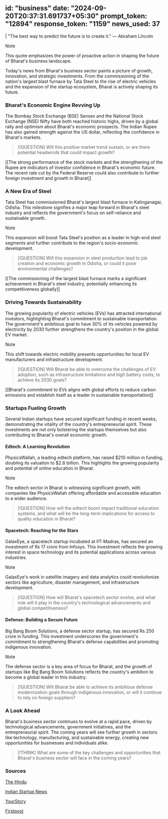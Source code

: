 
id: "business"
date: "2024-09-20T20:37:31.691737+05:30"
prompt_token: "12894"
response_token: "1159"
news_used: 37
------
| "The best way to predict the future is to create it." —  Abraham Lincoln 

> [!NOTE]  
> This quote emphasizes the power of proactive action in shaping the future of Bharat's business landscape. 

Today's news from Bharat's business sector paints a picture of growth, innovation, and strategic investments. From the commissioning of the nation's largest blast furnace by Tata Steel to the rise of electric vehicles and the expansion of the startup ecosystem, Bharat is actively shaping its future.

### Bharat's Economic Engine Revving Up

The Bombay Stock Exchange (BSE) Sensex and the National Stock Exchange (NSE) Nifty have both reached historic highs, driven by a global rally and optimism about Bharat's economic prospects. The Indian Rupee has also gained strength against the US dollar, reflecting the confidence in Bharat's markets. 

> [!QUESTION] 
>  Will this positive market trend sustain, or are there potential headwinds that could impact growth? 

[[The strong performance of the stock markets and the strengthening of the Rupee are indicators of investor confidence in Bharat's economic future. The recent rate cut by the Federal Reserve could also contribute to further foreign investment and growth in Bharat]]


### A New Era of Steel

Tata Steel has commissioned Bharat's largest blast furnace in Kalinganagar, Odisha. This milestone signifies a major leap forward in Bharat's steel industry and reflects the government's focus on self-reliance and sustainable growth. 

> [!NOTE] 
> This expansion will boost Tata Steel's position as a leader in high-end steel segments and further contribute to the region's socio-economic development.

> [!QUESTION]
>  Will this expansion in steel production lead to job creation and economic growth in Odisha, or could it pose environmental challenges? 

[[The commissioning of the largest blast furnace marks a significant achievement in Bharat's steel industry, potentially enhancing its competitiveness globally]] 


### Driving Towards Sustainability

The growing popularity of electric vehicles (EVs) has attracted international investors, highlighting Bharat's commitment to sustainable transportation. The government's ambitious goal to have 30% of its vehicles powered by electricity by 2030 further strengthens the country's position in the global EV market. 

> [!NOTE] 
> This shift towards electric mobility presents opportunities for local EV manufacturers and infrastructure development. 

> [!QUESTION] 
>  Will Bharat be able to overcome the challenges of EV adoption, such as infrastructure limitations and high battery costs, to achieve its 2030 goals?

[[Bharat's commitment to EVs aligns with global efforts to reduce carbon emissions and establish itself as a leader in sustainable transportation]]


### Startups Fueling Growth 

Several Indian startups have secured significant funding in recent weeks, demonstrating the vitality of the country's entrepreneurial spirit. These investments are not only bolstering the startups themselves but also contributing to Bharat's overall economic growth.

#### Edtech: A Learning Revolution

PhysicsWallah, a leading edtech platform, has raised $210 million in funding, doubling its valuation to $2.8 billion. This highlights the growing popularity and potential of online education in Bharat.

> [!NOTE] 
>  The edtech sector in Bharat is witnessing significant growth, with companies like PhysicsWallah offering affordable and accessible education to a wider audience.

> [!QUESTION] 
>  How will the edtech boom impact traditional education systems, and what will be the long-term implications for access to quality education in Bharat?

#### Spacetech: Reaching for the Stars

GalaxEye, a spacetech startup incubated at IIT-Madras, has secured an investment of Rs 17 crore from Infosys. This investment reflects the growing interest in space technology and its potential applications across various industries.

> [!NOTE] 
>  GalaxEye's work in satellite imagery and data analytics could revolutionize sectors like agriculture, disaster management, and infrastructure development.

> [!QUESTION] 
>  How will Bharat's spacetech sector evolve, and what role will it play in the country's technological advancements and global competitiveness?


#### Defense: Building a Secure Future

Big Bang Boom Solutions, a defense sector startup, has secured Rs 250 crore in funding. This investment underscores the government's commitment to strengthening Bharat's defense capabilities and promoting indigenous innovation.

> [!NOTE] 
>  The defense sector is a key area of focus for Bharat, and the growth of startups like Big Bang Boom Solutions reflects the country's ambition to become a global leader in this industry.

> [!QUESTION] 
> Will Bharat be able to achieve its ambitious defense modernization goals through indigenous innovation, or will it continue to rely on foreign suppliers? 

### A Look Ahead

Bharat's business sector continues to evolve at a rapid pace, driven by technological advancements, government initiatives, and the entrepreneurial spirit. The coming years will see further growth in sectors like technology, manufacturing, and sustainable energy, creating new opportunities for businesses and individuals alike.

> [!THINK] 
>  What are some of the key challenges and opportunities that Bharat's business sector will face in the coming years? 

### Sources

[The Hindu](https://www.thehindu.com/)

[Indian Startup News](https://indianstartupnews.com/)

[YourStory](https://yourstory.com/)

[Firstpost](https://www.firstpost.com/)

